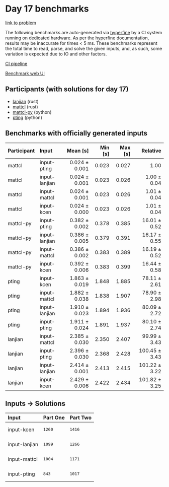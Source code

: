 # Day 17 benchmarks

[link to problem](https://adventofcode.com/2023/day/17)

The following benchmarks are auto-generated via
[hyperfine](https://github.com/sharkdp/hyperfine) by a CI system running on
dedicated hardware. As per the hyperfine documentation, results may be
inaccurate for times < 5 ms. These benchmarks represent the total time to read,
parse, and solve the given inputs, and, as such, some variation is expected due
to IO and other factors.

[CI pipeline](http://ci.papercode.net:8080/teams/main/pipelines/aoc2023)

[Benchmark web UI](https://aoc.ancalagon.black)


## Participants (with solutions for day 17)

- [lanjian](https://github.com/lanjian/aoc-2023) (rust)
- [mattcl](https://github.com/mattcl/aoc2023) (rust)
- [mattcl-py](https://github.com/mattcl/aoc2023-py) (python)
- [pting](https://github.com/pting/aoc2023) (python)


## Benchmarks with officially generated inputs

| Participant | Input | Mean [s] | Min [s] | Max [s] | Relative |
|:---|:---|---:|---:|---:|---:|
| mattcl | input-pting | 0.024 ± 0.001 | 0.023 | 0.027 | 1.00 |
| mattcl | input-lanjian | 0.024 ± 0.001 | 0.023 | 0.026 | 1.00 ± 0.04 |
| mattcl | input-mattcl | 0.024 ± 0.001 | 0.023 | 0.026 | 1.01 ± 0.04 |
| mattcl | input-kcen | 0.024 ± 0.000 | 0.023 | 0.026 | 1.01 ± 0.04 |
| mattcl-py | input-pting | 0.382 ± 0.002 | 0.378 | 0.385 | 16.01 ± 0.52 |
| mattcl-py | input-lanjian | 0.386 ± 0.005 | 0.379 | 0.391 | 16.17 ± 0.55 |
| mattcl-py | input-mattcl | 0.386 ± 0.002 | 0.383 | 0.389 | 16.19 ± 0.52 |
| mattcl-py | input-kcen | 0.392 ± 0.006 | 0.383 | 0.399 | 16.44 ± 0.58 |
| pting | input-kcen | 1.863 ± 0.019 | 1.848 | 1.885 | 78.11 ± 2.61 |
| pting | input-mattcl | 1.882 ± 0.038 | 1.838 | 1.907 | 78.90 ± 2.98 |
| pting | input-lanjian | 1.910 ± 0.023 | 1.894 | 1.936 | 80.09 ± 2.72 |
| pting | input-pting | 1.911 ± 0.024 | 1.891 | 1.937 | 80.10 ± 2.74 |
| lanjian | input-mattcl | 2.385 ± 0.030 | 2.350 | 2.407 | 99.99 ± 3.43 |
| lanjian | input-pting | 2.396 ± 0.030 | 2.368 | 2.428 | 100.45 ± 3.43 |
| lanjian | input-lanjian | 2.414 ± 0.001 | 2.413 | 2.415 | 101.22 ± 3.22 |
| lanjian | input-kcen | 2.429 ± 0.006 | 2.422 | 2.434 | 101.82 ± 3.25 |


## Inputs -> Solutions

| Input | Part One | Part Two |
|:---|:---|:---|
|input-kcen|<pre>1260</pre>|<pre>1416</pre>|
|input-lanjian|<pre>1099</pre>|<pre>1266</pre>|
|input-mattcl|<pre>1004</pre>|<pre>1171</pre>|
|input-pting|<pre>843</pre>|<pre>1017</pre>|